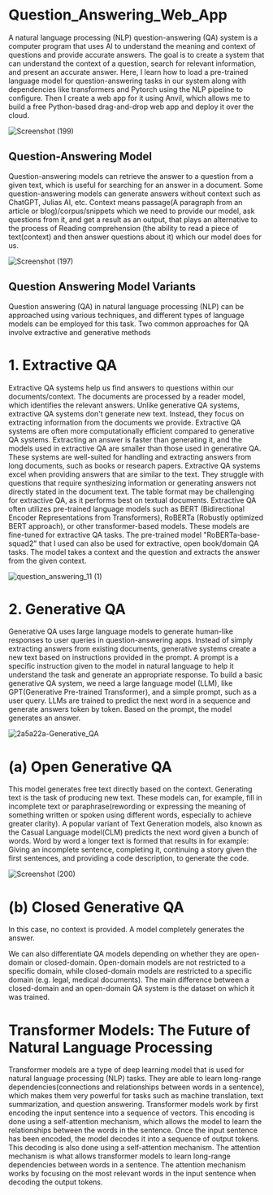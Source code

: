 # Question_Answering_Web_App

A natural language processing (NLP) question-answering (QA) system is a computer program that uses AI to understand the meaning and context of questions and provide accurate answers. The goal is to create a system that can understand the context of a question, search for relevant information, and present an accurate answer. Here, I learn how to load a pre-trained language model for question-answering tasks in our system along with dependencies like transformers and Pytorch using the NLP pipeline to configure. Then I create a web app for it using Anvil, which allows me to build a free Python-based drag-and-drop web app and deploy it over the cloud. 


![Screenshot (199)](https://github.com/CoderNitu/Question_Answering_Web_App/assets/87817227/35e66140-2343-4460-be25-0907b033f5cd)


## Question-Answering Model

Question-answering models can retrieve the answer to a question from a given text, which is useful for searching for an answer in a document. Some question-answering models can generate answers without context such as ChatGPT, Julias AI, etc. Context means passage(A paragraph from an article or blog)/corpus/snippets which we need to provide our model, ask questions from it, and get a result as an output, that plays an alternative to the process of Reading comprehension (the ability to read a piece of text(context) and then answer questions about it) which our model does for us.

![Screenshot (197)](https://github.com/CoderNitu/Question_Answer_Web_App/assets/87817227/9c0b57ca-5ec7-46c8-b3d5-6180387f2be1)

## Question Answering Model Variants

Question answering (QA) in natural language processing (NLP) can be approached using various techniques, and different types of language models can be employed for this task. Two common approaches for QA involve extractive and generative methods

# 1. Extractive QA 

Extractive QA systems help us find answers to questions within our documents/context. The documents are processed by a reader model, which identifies the relevant answers. Unlike generative QA systems, extractive QA systems don't generate new text. Instead, they focus on extracting information from the documents we provide. Extractive QA systems are often more computationally efficient compared to generative QA systems. Extracting an answer is faster than generating it, and the models used in extractive QA are smaller than those used in generative QA. These systems are well-suited for handling and extracting answers from long documents, such as books or research papers. Extractive QA systems excel when providing answers that are similar to the text. They struggle with questions that require synthesizing information or generating answers not directly stated in the document text. The table format may be challenging for extractive QA, as it performs best on textual documents. Extractive QA often utilizes pre-trained language models such as BERT (Bidirectional Encoder Representations from Transformers), RoBERTa (Robustly optimized BERT approach), or other transformer-based models. These models are fine-tuned for extractive QA tasks. The pre-trained model "RoBERTa-base-squad2" that I used can also be used for extractive, open book/domain QA tasks. The model takes a context and the question and extracts the answer from the given context. 


![question_answering_11 (1)](https://github.com/CoderNitu/Question_Answering_Web_App/assets/87817227/1d0bf9f4-ad12-4ab5-b943-0494f0c2f3a6)

# 2. Generative QA

Generative QA uses large language models to generate human-like responses to user queries in question-answering apps. Instead of simply extracting answers from existing documents, generative systems create a new text based on instructions provided in the prompt. A prompt is a specific instruction given to the model in natural language to help it understand the task and generate an appropriate response. To build a basic generative QA system, we need a large language model (LLM), like GPT(Generative Pre-trained Transformer), and a simple prompt, such as a user query. LLMs are trained to predict the next word in a sequence and generate answers token by token. Based on the prompt, the model generates an answer.

![2a5a22a-Generative_QA](https://github.com/CoderNitu/Question_Answering_Web_App/assets/87817227/2b444ea3-87b8-4a4d-924a-336cfff420d1)

# (a) Open Generative QA

This model generates free text directly based on the context. Generating text is the task of producing new text. These models can, for example, fill in incomplete text or paraphrase(rewording or expressing the meaning of something written or spoken using different words, especially to achieve greater clarity). A popular variant of Text Generation models, also known as the Casual Language model(CLM) predicts the next word given a bunch of words. Word by word a longer text is formed that results in for example: Giving an incomplete sentence, completing it, continuing a story given the first sentences, and providing a code description, to generate the code.

![Screenshot (200)](https://github.com/CoderNitu/Question_Answering_Web_App/assets/87817227/af6ca4b0-aa60-4c3e-9b03-5362f391a0fc)

# (b) Closed Generative QA

In this case, no context is provided. A model completely generates the answer.


We can also differentiate QA models depending on whether they are open-domain or closed-domain. Open-domain models are not restricted to a specific domain, while closed-domain models are restricted to a specific domain (e.g. legal, medical documents). The main difference between a closed-domain and an open-domain QA system is the dataset on which it was trained.

# Transformer Models: The Future of Natural Language Processing

Transformer models are a type of deep learning model that is used for natural language processing (NLP) tasks. They are able to learn long-range dependencies(connections and relationships between words in a sentence), which makes them very powerful for tasks such as machine translation, text summarization, and question answering. Transformer models work by first encoding the input sentence into a sequence of vectors. This encoding is done using a self-attention mechanism, which allows the model to learn the relationships between the words in the sentence. Once the input sentence has been encoded, the model decodes it into a sequence of output tokens. This decoding is also done using a self-attention mechanism. The attention mechanism is what allows transformer models to learn long-range dependencies between words in a sentence. The attention mechanism works by focusing on the most relevant words in the input sentence when decoding the output tokens.










